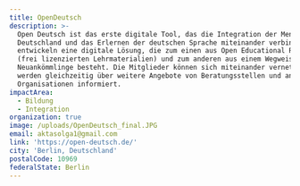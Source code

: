 ```yaml
---
title: OpenDeutsch
description: >-
  Open Deutsch ist das erste digitale Tool, das die Integration der Menschen in
  Deutschland und das Erlernen der deutschen Sprache miteinander verbindet. Wir
  entwickeln eine digitale Lösung, die zum einen aus Open Educational Resources
  (frei lizenzierten Lehrmaterialien) und zum anderen aus einem Wegweiser für
  Neuankömmlinge besteht. Die Mitglieder können sich miteinander vernetzen und
  werden gleichzeitig über weitere Angebote von Beratungsstellen und anderen
  Organisationen informiert.
impactArea:
  - Bildung
  - Integration
organization: true
image: /uploads/OpenDeutsch_final.JPG
email: aktasolga1@gmail.com
link: 'https://open-deutsch.de/'
city: 'Berlin, Deutschland'
postalCode: 10969
federalState: Berlin
---
```


